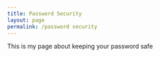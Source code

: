 ```yaml
---
title: Password Security
layout: page
permalink: /password security
---
```

This is my page about keeping your password safe